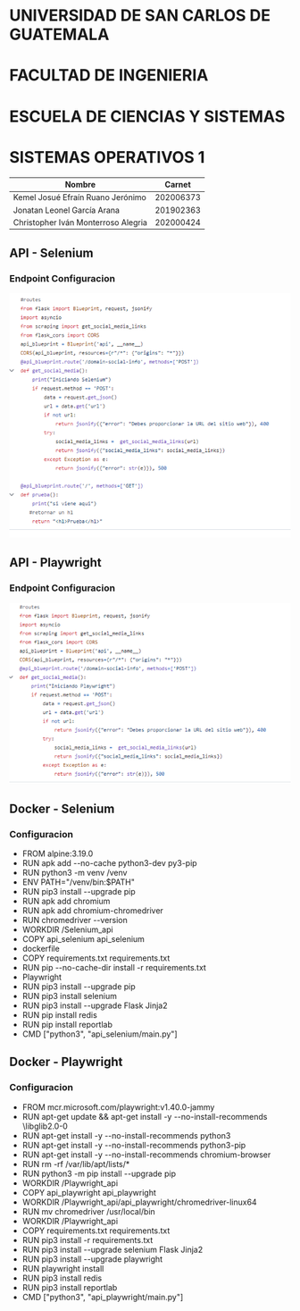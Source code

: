 # UNIVERSIDAD DE SAN CARLOS DE GUATEMALA 
# FACULTAD DE INGENIERIA 
# ESCUELA DE CIENCIAS Y SISTEMAS 
# SISTEMAS OPERATIVOS 1

| Nombre       | Carnet  |
|--------------|--------------|
| Kemel Josué Efraín Ruano Jerónimo     | 202006373|
| Jonatan Leonel García Arana           | 201902363   |
| Christopher Iván Monterroso Alegria    | 202000424 |

## API - Selenium
### Endpoint Configuracion
![Texto alternativo](/Documentacion/Images/selenium.jpg)
## API - Playwright
### Endpoint Configuracion
![Texto alternativo](/Documentacion/Images/play.jpg)

## Docker - Selenium
### Configuracion
* FROM alpine:3.19.0
* RUN apk add --no-cache python3-dev py3-pip
* RUN python3 -m venv /venv
* ENV PATH="/venv/bin:$PATH"
* RUN pip3 install --upgrade pip
* RUN apk add chromium 
* RUN apk add chromium-chromedriver
* RUN chromedriver --version
* WORKDIR /Selenium_api
* COPY api_selenium api_selenium
* dockerfile
* COPY requirements.txt requirements.txt
* RUN pip --no-cache-dir install -r requirements.txt
* Playwright
* RUN pip3 install --upgrade pip
* RUN pip3 install selenium
* RUN pip3 install --upgrade Flask Jinja2
* RUN pip install redis
* RUN pip install reportlab
* CMD ["python3", "api_selenium/main.py"]
## Docker - Playwright
### Configuracion
* FROM mcr.microsoft.com/playwright:v1.40.0-jammy
* RUN apt-get update && apt-get install -y --no-install-recommends \libglib2.0-0
* RUN apt-get install -y --no-install-recommends python3 
* RUN apt-get install -y --no-install-recommends python3-pip 
* RUN apt-get install -y --no-install-recommends chromium-browser
* RUN rm -rf /var/lib/apt/lists/*
* RUN python3 -m pip install --upgrade pip
* WORKDIR /Playwright_api
* COPY api_playwright api_playwright
* WORKDIR /Playwright_api/api_playwright/chromedriver-linux64
* RUN mv chromedriver /usr/local/bin
* WORKDIR /Playwright_api
* COPY requirements.txt requirements.txt
* RUN pip3 install -r requirements.txt
* RUN pip3 install --upgrade selenium Flask Jinja2
* RUN pip3 install --upgrade playwright
* RUN playwright install
* RUN pip3 install redis
* RUN pip3 install reportlab
* CMD ["python3", "api_playwright/main.py"]